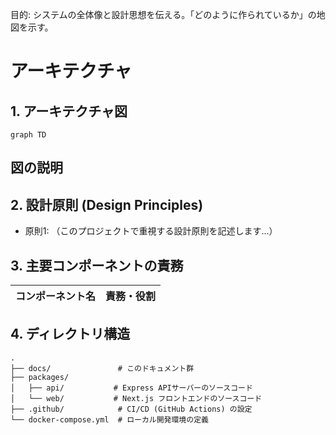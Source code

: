 目的: システムの全体像と設計思想を伝える。「どのように作られているか」の地図を示す。
# アーキテクチャ

## 1. アーキテクチャ図

```mermaid
graph TD
```
図の説明
  - 
## 2. 設計原則 (Design Principles)
  - 原則1: （このプロジェクトで重視する設計原則を記述します...）

## 3. 主要コンポーネントの責務

| コンポーネント名 | 責務・役割 |
| --- | --- |

## 4. ディレクトリ構造
```
.
├── docs/               # このドキュメント群
├── packages/
│   ├── api/           # Express APIサーバーのソースコード
│   └── web/           # Next.js フロントエンドのソースコード
├── .github/            # CI/CD (GitHub Actions) の設定
└── docker-compose.yml  # ローカル開発環境の定義
```
